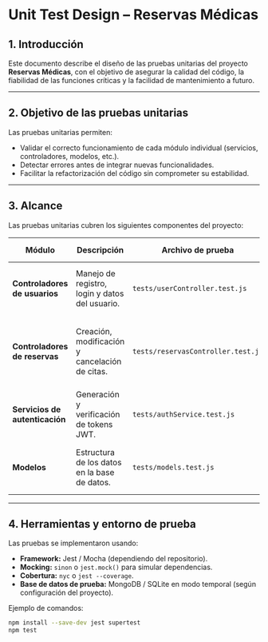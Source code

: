 #  Unit Test Design – Reservas Médicas

## 1. Introducción
Este documento describe el diseño de las pruebas unitarias del proyecto **Reservas Médicas**, con el objetivo de asegurar la calidad del código, la fiabilidad de las funciones críticas y la facilidad de mantenimiento a futuro.

---

## 2. Objetivo de las pruebas unitarias
Las pruebas unitarias permiten:
- Validar el correcto funcionamiento de cada módulo individual (servicios, controladores, modelos, etc.).
- Detectar errores antes de integrar nuevas funcionalidades.
- Facilitar la refactorización del código sin comprometer su estabilidad.

---

## 3. Alcance
Las pruebas unitarias cubren los siguientes componentes del proyecto:

| Módulo | Descripción | Archivo de prueba | Propósito de la prueba |
|--------|--------------|------------------|-------------------------|
| **Controladores de usuarios** | Manejo de registro, login y datos del usuario. | `tests/userController.test.js` | Verificar validaciones y respuestas HTTP correctas. |
| **Controladores de reservas** | Creación, modificación y cancelación de citas. | `tests/reservasController.test.js` | Comprobar que las reservas se registran correctamente en la base de datos. |
| **Servicios de autenticación** | Generación y verificación de tokens JWT. | `tests/authService.test.js` | Asegurar la validez de los tokens y la seguridad de acceso. |
| **Modelos** | Estructura de los datos en la base de datos. | `tests/models.test.js` | Validar esquemas y restricciones en los modelos. |

---

## 4. Herramientas y entorno de prueba
Las pruebas se implementaron usando:

- **Framework:** Jest / Mocha (dependiendo del repositorio).
- **Mocking:** `sinon` o `jest.mock()` para simular dependencias.
- **Cobertura:** `nyc` o `jest --coverage`.
- **Base de datos de prueba:** MongoDB / SQLite en modo temporal (según configuración del proyecto).

Ejemplo de comandos:

```bash
npm install --save-dev jest supertest
npm test
